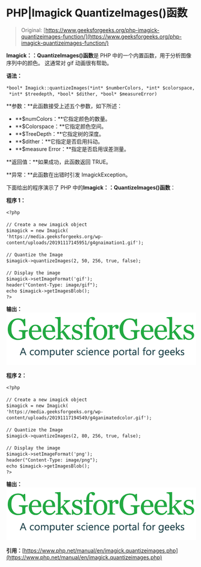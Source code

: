 # PHP|Imagick QuantizeImages()函数

> Original: [https://www.geeksforgeeks.org/php-imagick-quantizeimages-function/](https://www.geeksforgeeks.org/php-imagick-quantizeimages-function/)

**Imagick：：QuantizeImages()函数**是 PHP 中的一个内置函数，用于分析图像序列中的颜色。 这通常对 gif 动画很有帮助。

**语法：**

```
*bool* Imagick::quantizeImages(*int* $numberColors, *int* $colorspace,
 *int* $treedepth, *bool* $dither, *bool* $measureError)
```

**参数：**此函数接受上述五个参数，如下所述：

*   **$numColors：**它指定颜色的数量。
*   **$Colorspace：**它指定颜色空间。
*   **$TreeDepth：**它指定树的深度。
*   **$dither：**它指定是否启用抖动。
*   **$measure Error：**指定是否启用误差测量。

**返回值：**如果成功，此函数返回 TRUE。

**异常：**此函数在出错时引发 ImagickException。

下面给出的程序演示了 PHP 中的**Imagick：：QuantizeImages()函数**：

**程序 1：**

```
<?php

// Create a new imagick object
$imagick = new Imagick(
'https://media.geeksforgeeks.org/wp-content/uploads/20191117145951/g4gnaimation1.gif');

// Quantize the Image
$imagick->quantizeImages(2, 50, 256, true, false);

// Display the image
$imagick->setImageFormat('gif');
header("Content-Type: image/gif");
echo $imagick->getImagesBlob();
?>
```

**输出：**
![](img/83b6f64c531c089abd8c79ecd01f9820.png)

**程序 2：**

```
<?php

// Create a new imagick object
$imagick = new Imagick(
'https://media.geeksforgeeks.org/wp-content/uploads/20191117194549/g4ganimatedcolor.gif');

// Quantize the Image
$imagick->quantizeImages(2, 80, 256, true, false);

// Display the image
$imagick->setImageFormat('png');
header("Content-Type: image/png");
echo $imagick->getImagesBlob();
?>
```

**输出：**
![](img/30aba1f9579595f63686e56adefd31f9.png)

**引用：**[https://www.php.net/manual/en/imagick.quantizeimages.php](https://www.php.net/manual/en/imagick.quantizeimages.php)